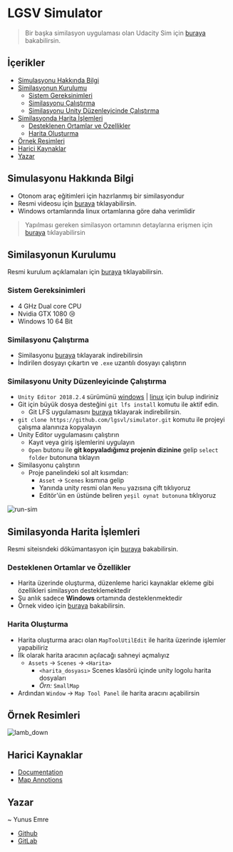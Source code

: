 # LGSV Simulator <!-- omit in toc -->

> Bir başka similasyon uygulaması olan Udacity Sim için [buraya](https://github.com/udacity/self-driving-car-sim) bakabilirsin.

## İçerikler <!-- omit in toc -->

- [Simulasyonu Hakkında Bilgi](#simulasyonu-hakk%C4%B1nda-bilgi)
- [Similasyonun Kurulumu](#similasyonun-kurulumu)
  - [Sistem Gereksinimleri](#sistem-gereksinimleri)
  - [Similasyonu Çalıştırma](#similasyonu-%C3%A7al%C4%B1%C5%9Ft%C4%B1rma)
  - [Similasyonu Unity Düzenleyicinde Çalıştırma](#similasyonu-unity-d%C3%BCzenleyicinde-%C3%A7al%C4%B1%C5%9Ft%C4%B1rma)
- [Similasyonda Harita İşlemleri](#similasyonda-harita-i%CC%87%C5%9Flemleri)
  - [Desteklenen Ortamlar ve Özellikler](#desteklenen-ortamlar-ve-%C3%B6zellikler)
  - [Harita Oluşturma](#harita-olu%C5%9Fturma)
- [Örnek Resimleri](#%C3%B6rnek-resimleri)
- [Harici Kaynaklar](#harici-kaynaklar)
- [Yazar](#yazar)

## Simulasyonu Hakkında Bilgi

- Otonom araç eğitimleri için hazırlanmış bir similasyondur
- Resmi videosu için [buraya](https://www.youtube.com/watch?v=NgW1P75wiuA&) tıklayabilirsin.
- Windows ortamlarında linux ortamlarına göre daha verimlidir

> Yapılması gereken similasyon ortamının detaylarına erişmen için [buraya](resources/requirements.pdf) tıklayabilirsin

## Similasyonun Kurulumu

Resmi kurulum açıklamaları için [buraya](https://www.lgsvlsimulator.com/docs/getting-started/) tıklayabilirsin.

### Sistem Gereksinimleri

- 4 GHz Dual core CPU
- Nvidia GTX 1080 😢
- Windows 10 64 Bit

### Similasyonu Çalıştırma

- Similasyonu [buraya](https://github.com/lgsvl/simulator/releases/tag/2019.01) tıklayarak indirebilirsin
- İndirilen dosyayı çıkartın ve `.exe` uzantılı dosyayı çalıştırın

### Similasyonu Unity Düzenleyicinde Çalıştırma

- `Unity Editor 2018.2.4` sürümünü [windows](https://unity3d.com/get-unity/download/archive) | [linux](https://beta.unity3d.com/download/fe703c5165de/public_download.html) için bulup indiriniz
- Git için büyük dosya desteğini `git lfs install` komutu ile aktif edin.
  - Git LFS uygulamasını [buraya](https://git-lfs.github.com/) tıklayarak indirebilirsin.
- `git clone https://github.com/lgsvl/simulator.git` komutu ile projeyi çalışma alanınıza kopyalayın
- Unity Editor uygulamasını çalıştırın
  - Kayıt veya giriş işlemlerini uygulayın
  - `Open` butonu ile **git kopyaladığımız projenin dizinine** gelip `select folder` butonuna tıklayın
- Similasyonu çalıştırın
  - Proje panelindeki sol alt kısımdan:
    - `Asset` -> `Scenes` kısmına gelip
    - Yanında unity resmi olan `Menu` yazısına çift tıklıyoruz
    - Editör'ün en üstünde beliren `yeşil oynat butonuna` tıklıyoruz

![run-sim](resources/run_sim.jpg)

## Similasyonda Harita İşlemleri

Resmi siteisndeki dökümantasyon için [buraya](https://www.lgsvlsimulator.com/docs/map-annotation/) bakabilirsin.

### Desteklenen Ortamlar ve Özellikler

- Harita üzerinde oluşturma, düzenleme harici kaynaklar ekleme gibi özellikleri similasyon desteklemektedir
- Şu anlık sadece **Windows** ortamında desteklenmektedir
- Örnek video için [buraya](https://www.youtube.com/watch?v=4aBlxCoa1DM) bakabilirsin.

### Harita Oluşturma

- Harita oluşturma aracı olan `MapToolUtilEdit` ile harita üzerinde işlemler yapabiliriz
- İlk olarak harita aracının açılacağı sahneyi açmalıyız
  - `Assets` -> `Scenes` -> `<Harita>`
    - `<harita_dosyası>` Scenes klasörü içinde unity logolu harita dosyaları
    - *Örn:* `SmallMap`
- Ardından `Window` -> `Map Tool Panel` ile harita aracını açabilirsin

## Örnek Resimleri

![lamb_down](resources/lamb_down.jpg)

## Harici Kaynaklar

- [Documentation](https://www.lgsvlsimulator.com/docs/getting-started/)
- [Map Annotions](https://www.youtube.com/watch?v=4aBlxCoa1DM)

## Yazar

~ Yunus Emre

- [Github](https://github.com/yedhrab)
- [GitLab](https://gitlab.com/yedhrab)